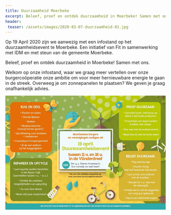 ```yaml
---
title: Duurzaamheid Moerbeke
excerpt: Beleef, proef en ontdek duurzaamheid in Moerbeke! Samen met ons.
header:
 teaser: /assets/images/2020-03-07-duurzaamheid-01.jpg
---
```


Op 19 April 2020 zijn we aanwezig met een infostand op het duurzaamheidsevent
te Moerbeke. Een initiatief van Fit in samenwerking met IDM en met steun van
de gemeente Moerbeke.

Beleef, proef en ontdek duurzaamheid in Moerbeke! Samen met ons.

Welkom op onze infostand, waar we graag meer vertellen over onze
burgercoöperatie onze ambitie om voor meer hernieuwbare energie te gaan in de
streek. Overweeg je om zonnepanelen te plaatsen? We geven je graag
onafhankelijk advies.

![poster event](/assets/images/2020-03-07-duurzaamheid-02.jpg)
